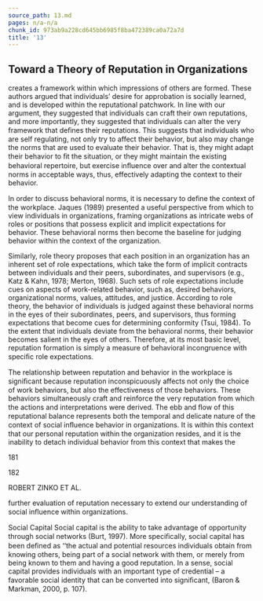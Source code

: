 ```yaml
---
source_path: 13.md
pages: n/a-n/a
chunk_id: 973ab9a228cd645bb6985f8ba472389ca0a72a7d
title: '13'
---
```

## Toward a Theory of Reputation in Organizations

creates a framework within which impressions of others are formed. These authors argued that individuals’ desire for approbation is socially learned, and is developed within the reputational patchwork. In line with our argument, they suggested that individuals can craft their own reputations, and more importantly, they suggested that individuals can alter the very framework that deﬁnes their reputations. This suggests that individuals who are self regulating, not only try to affect their behavior, but also may change the norms that are used to evaluate their behavior. That is, they might adapt their behavior to ﬁt the situation, or they might maintain the existing behavioral repertoire, but exercise inﬂuence over and alter the contextual norms in acceptable ways, thus, effectively adapting the context to their behavior.

In order to discuss behavioral norms, it is necessary to deﬁne the context of the workplace. Jaques (1989) presented a useful perspective from which to view individuals in organizations, framing organizations as intricate webs of roles or positions that possess explicit and implicit expectations for behavior. These behavioral norms then become the baseline for judging behavior within the context of the organization.

Similarly, role theory proposes that each position in an organization has an inherent set of role expectations, which take the form of implicit contracts between individuals and their peers, subordinates, and supervisors (e.g., Katz & Kahn, 1978; Merton, 1968). Such sets of role expectations include cues on aspects of work-related behavior, such as, desired behaviors, organizational norms, values, attitudes, and justice. According to role theory, the behavior of individuals is judged against these behavioral norms in the eyes of their subordinates, peers, and supervisors, thus forming expectations that become cues for determining conformity (Tsui, 1984). To the extent that individuals deviate from the behavioral norms, their behavior becomes salient in the eyes of others. Therefore, at its most basic level, reputation formation is simply a measure of behavioral incongruence with speciﬁc role expectations.

The relationship between reputation and behavior in the workplace is signiﬁcant because reputation inconspicuously affects not only the choice of work behaviors, but also the effectiveness of those behaviors. These behaviors simultaneously craft and reinforce the very reputation from which the actions and interpretations were derived. The ebb and ﬂow of this reputational balance represents both the temporal and delicate nature of the context of social inﬂuence behavior in organizations. It is within this context that our personal reputation within the organization resides, and it is the inability to detach individual behavior from this context that makes the

181

182

ROBERT ZINKO ET AL.

further evaluation of reputation necessary to extend our understanding of social inﬂuence within organizations.

Social Capital Social capital is the ability to take advantage of opportunity through social networks (Burt, 1997). More speciﬁcally, social capital has been deﬁned as ‘‘the actual and potential resources individuals obtain from knowing others, being part of a social network with them, or merely from being known to them and having a good reputation. In a sense, social capital provides individuals with an important type of credential – a favorable social identity that can be converted into signiﬁcant, (Baron & Markman, 2000, p. 107).
